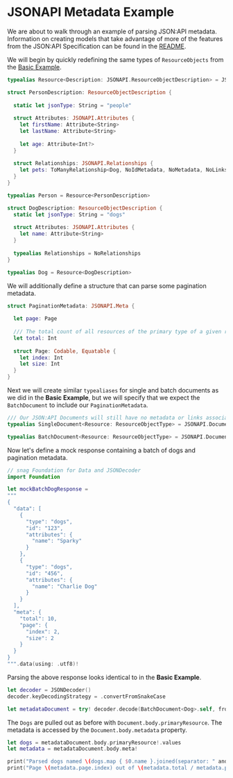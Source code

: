 
# JSONAPI Metadata Example

We are about to walk through an example of parsing JSON:API metadata.
Information on creating models that take advantage of more of the features from
the JSON:API Specification can be found in the [README](https://github.com/mattpolzin/JSONAPI/blob/main/README.md).

We will begin by quickly redefining the same types of `ResourceObjects` from the
[Basic Example](https://github.com/mattpolzin/JSONAPI/blob/main/documentation/basic-example.md).

```swift
typealias Resource<Description: JSONAPI.ResourceObjectDescription> = JSONAPI.ResourceObject<Description, NoMetadata, NoLinks, String>

struct PersonDescription: ResourceObjectDescription {
  
  static let jsonType: String = "people"
  
  struct Attributes: JSONAPI.Attributes {
    let firstName: Attribute<String>
    let lastName: Attribute<String>
    
    let age: Attribute<Int?> 
  }
  
  struct Relationships: JSONAPI.Relationships {
    let pets: ToManyRelationship<Dog, NoIdMetadata, NoMetadata, NoLinks>
  }
}

typealias Person = Resource<PersonDescription>

struct DogDescription: ResourceObjectDescription {
  static let jsonType: String = "dogs"
  
  struct Attributes: JSONAPI.Attributes {
    let name: Attribute<String>
  }
  
  typealias Relationships = NoRelationships
}

typealias Dog = Resource<DogDescription>
```

We will additionally define a structure that can parse some pagination metadata.

```swift
struct PaginationMetadata: JSONAPI.Meta {
  
  let page: Page
  
  /// The total count of all resources of the primary type of a given response.
  let total: Int
  
  struct Page: Codable, Equatable {
    let index: Int
    let size: Int
  }
}
```

Next we will create similar `typealiases` for single and batch documents as we did
in the **Basic Example**, but we will specify that we expect the `BatchDocument` to
include our `PaginationMetadata`.

```swift
/// Our JSON:API Documents will still have no metadata or links associated with them but they will allow us to specify an include type later.
typealias SingleDocument<Resource: ResourceObjectType> = JSONAPI.Document<SingleResourceBody<Resource>, NoMetadata, NoLinks, NoIncludes, NoAPIDescription, UnknownJSONAPIError>

typealias BatchDocument<Resource: ResourceObjectType> = JSONAPI.Document<ManyResourceBody<Resource>, PaginationMetadata, NoLinks, NoIncludes, NoAPIDescription, UnknownJSONAPIError>
```

Now let's define a mock response containing a batch of dogs and pagination
metadata.

```swift
// snag Foundation for Data and JSONDecoder
import Foundation

let mockBatchDogResponse = 
"""
{
  "data": [
    {
      "type": "dogs",
      "id": "123",
      "attributes": {
        "name": "Sparky"
      }
    },
    {
      "type": "dogs",
      "id": "456",
      "attributes": {
        "name": "Charlie Dog"
      }
    }
  ],
  "meta": {
    "total": 10,
    "page": {
      "index": 2,
      "size": 2
    }
  }
}
""".data(using: .utf8)!
```

Parsing the above response looks identical to in the **Basic Example**.

```swift
let decoder = JSONDecoder()
decoder.keyDecodingStrategy = .convertFromSnakeCase

let metadataDocument = try! decoder.decode(BatchDocument<Dog>.self, from: mockBatchDogResponse)
```

The `Dogs` are pulled out as before with `Document.body.primaryResource`. The
metadata is accessed by the `Document.body.metadata` property.

```swift
let dogs = metadataDocument.body.primaryResource!.values
let metadata = metadataDocument.body.meta!

print("Parsed dogs named \(dogs.map { $0.name }.joined(separator: " and "))")
print("Page \(metadata.page.index) out of \(metadata.total / metadata.page.size) at \(metadata.page.size) resources per page.")
```

